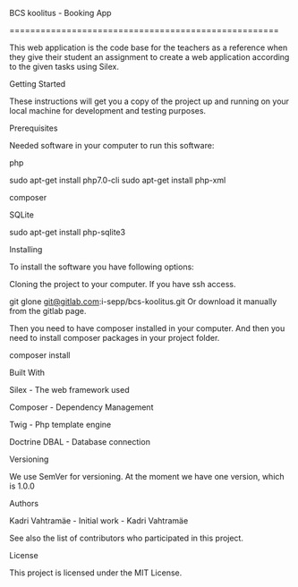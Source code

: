 BCS koolitus - Booking App

====================================================

This web application is the code base for the teachers as a reference when they give their student an assignment to create a web application according to the given tasks using Silex.


Getting Started

These instructions will get you a copy of the project up and running on your local machine for development and testing purposes.


Prerequisites

Needed software in your computer to run this software:



php

sudo apt-get install php7.0-cli
sudo apt-get install php-xml

composer

SQLite

sudo apt-get install php-sqlite3




Installing

To install the software you have following options:

Cloning the project to your computer. If you have ssh access.

git glone git@gitlab.com:i-sepp/bcs-koolitus.git
Or download it manually from the gitlab page.

Then you need to have composer installed in your computer.
And then you need to install composer packages in your project folder.

composer install

Built With



Silex - The web framework used

Composer - Dependency Management

Twig - Php template engine

Doctrine DBAL - Database connection



Versioning

We use SemVer for versioning.
At the moment we have one version, which is 1.0.0


Authors



Kadri Vahtramäe - Initial work - Kadri Vahtramäe



See also the list of contributors who participated in this project.


License

This project is licensed under the MIT License.